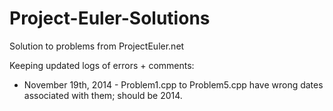 Project-Euler-Solutions
=======================

Solution to problems from ProjectEuler.net

Keeping updated logs of errors + comments:

- November 19th, 2014 - Problem1.cpp to Problem5.cpp have wrong dates associated with them; should be 2014.
